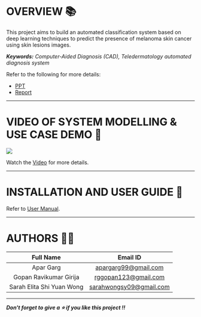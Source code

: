 # OVERVIEW 📚
This project aims to build an automated classification system based on deep learning techniques to predict the presence of melanoma skin cancer using skin lesions images.

***Keywords:*** *Computer-Aided Diagnosis (CAD), Teledermatology automated diagnosis system*


Refer to the following for more details:
* [PPT](https://github.com/AparGarg99/Melanoma-Detection-System/blob/master/PPT/Group10_final_presentation_slide.pptx)
* [Report](https://github.com/AparGarg99/Melanoma-Detection-System/blob/master/ProjectReport/PRS%20Project%20Report.pdf)

---

# VIDEO OF SYSTEM MODELLING & USE CASE DEMO 🎥
![](https://github.com/AparGarg99/Melanoma-Detection-System/blob/master/Miscellaneous/demo1.gif)

Watch the [Video](https://youtu.be/F2eYhIod67w) for more details.

---

# INSTALLATION AND USER GUIDE 🔌

Refer to [User Manual](https://github.com/AparGarg99/Melanoma-Detection-System/blob/master/ProjectReport/User_Manual.pdf).

---

# AUTHORS 👨‍💻

| Full Name | Email ID |
| :---------------:| :-----:|
| Apar Garg    | apargarg99@gmail.com |
| Gopan Ravikumar Girija  | rggopan123@gmail.com |
| Sarah Elita Shi Yuan Wong | sarahwongsy09@gmail.com |

---

***Don't forget to give a ⭐ if you like this project !!***
